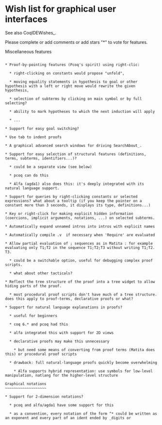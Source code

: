 Wish list for graphical user interfaces
=======================================

See also CoqIDEWishes_.

Please complete or add comments or add stars "*" to vote for features.

Miscellaneous features
~~~~~~~~~~~~~~~~~~~~~~

* Proof-by-pointing features (Pcoq's spirit) using right-clic:

  * right-clicking on constants would propose "unfold",

  * moving equality statements in hypothesis to goal or other hypothesis with a left or right move would rewrite the given hypothesis,

  * selection of subterms by clicking on main symbol or by full selecting?

  * ability to mark hypotheses to which the next induction will apply

  * ...

* Support for easy goal switching?

* Use tab to indent proofs

* A graphical advanced search windows for driving SearchAbout_.

* Support for easy selection of structural features (definitions, terms, subterms, identifiers...)?

  * could be a separate view (see below)

  * pcoq can do this

  * Alfa (agda1) also does this: it's deeply integrated with its natural language support.

* Support for queries by right-clicking constants or selected expressions? what about a tooltip (if you keep the pointer on a constant more than 3 seconds, it displays its type, definitions...)

* Key or right-click for making explicit hidden information (coercions, implicit arguments, notations, ...) on selected subterms.

* Automatically expand unnamed intros into intros with explicit names

* Automatically compile .v  if necessary when 'Require' are evaluated

* Allow partial evaluation of ; sequences as in Matita : for example evaluating only T1;T2 in the sequence T1;T2;T3 without writing T1;T2. T3.

  * could be a switchable option, useful for debugging complex proof scripts.

  * what about other tacticals?

* Reflect the tree structure of the proof into a tree widget to allow hiding parts of the proof.

  * most procedural proof scripts don't have much of a tree structure. does this apply to proof-terms, declarative proofs or what?

* Support for natural language explanations in proofs?

  * useful for beginners

  * coq 6.* and pcoq had this

  * alfa integrated this with support for 2D views

  * declarative proofs may make this unnecessary

    * but need some means of converting from proof terms (Matita does this) or procedural proof scripts

  * drawback: full natural-language proofs quickly become overwhelming

    * Alfa supports hybrid representation: use symbols for low-level manipulation, natlang for the higher-level structure

Graphical notations
~~~~~~~~~~~~~~~~~~~

* Support for 2-dimension notations?

  * pcoq and alfa/agda1 have some support for this

  * as a convention, every notation of the form ^* could be written as an exponent and every part of an ident ended by _digits or